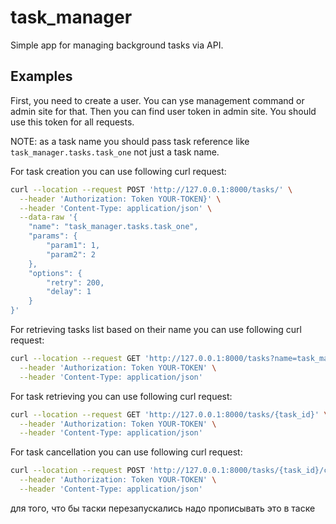 # task_manager
Simple app for managing background tasks via API.


## Examples

First, you need to create a user. You can yse management command or admin site for that.
Then you can find user token in admin site. You should use this token for all requests.

NOTE: as a task name you should pass task reference like `task_manager.tasks.task_one` not just a task name.

For task creation you can use following curl request:
```bash
curl --location --request POST 'http://127.0.0.1:8000/tasks/' \
  --header 'Authorization: Token YOUR-TOKEN}' \
  --header 'Content-Type: application/json' \
  --data-raw '{
    "name": "task_manager.tasks.task_one",
    "params": {
        "param1": 1,
        "param2": 2
    },
    "options": {
        "retry": 200,
        "delay": 1
    }
}'
```

For retrieving tasks list based on their name you can use following curl request:
```bash
curl --location --request GET 'http://127.0.0.1:8000/tasks?name=task_manager.tasks.task_one' \
  --header 'Authorization: Token YOUR-TOKEN' \
  --header 'Content-Type: application/json'
```

For task retrieving you can use following curl request:
```bash
curl --location --request GET 'http://127.0.0.1:8000/tasks/{task_id}' \
  --header 'Authorization: Token YOUR-TOKEN' \
  --header 'Content-Type: application/json'
```

For task cancellation you can use following curl request:
```bash
curl --location --request POST 'http://127.0.0.1:8000/tasks/{task_id}/cancel' \
  --header 'Authorization: Token YOUR-TOKEN' \
  --header 'Content-Type: application/json'
```

для того, что бы таски перезапускались надо прописывать это в таске